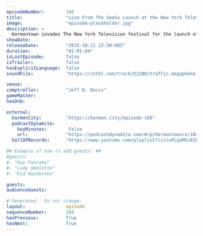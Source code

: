 ```yaml
---
episodeNumber:        168
title:                "Live From The SeeSo Launch at the New York Television Festival 2015"
image:                "episode-placeholder.jpg"
description: >
  Harmontown invades The New York Television festival for the launch of SeeSo, a new comedy streaming service and the home of our upcoming show Harmonquest!
showDate:             
releaseDate:          "2015-10-21 23:58:00Z"
duration:             "01:01:04"
isLostEpisode:        false
isTrailer:            false
hasExplicitLanguage:  false
soundFile:            "https://chtbl.com/track/E2288/traffic.megaphone.fm/STA4321993911.mp3?updated=1561153990"

venue:                
comptroller:          "Jeff B. Davis"
gameMaster:           
hasDnD:               

external:
  harmonCity:         "https://harmon.city/episode-168"
  podcastDynamite:
    hasMinutes:        False
    url:              "https://podcastdynamite.com/#/p/Harmontown/e/184/168"
  hallOfRecords:      "https://www.youtube.com/playlist?list=PLqxM5x81hNOZcLn2elRItrkDXvq2bq1Fx"

## Example of how to add guests: ##
#guests:
#- "Guy Pancake"
#- "Lady Omelette"
#- "Kid Hashbrown"

guests:
audienceGuests:

# Generated.  Do not change:
layout:               episode
sequenceNumber:       184
hasPrevious:          True
hasNext:              True
---
```


<!-- The episode description will be rendered here -->
<!-- Add your content below here -->

